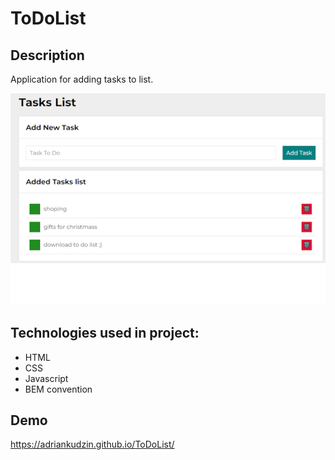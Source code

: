 # ToDoList 
## Description
Application for adding tasks to list. 

![Screen](https://github.com/thomasanders/Tasks/blob/main/images/screen.png)
## Technologies used in project:
- HTML
- CSS
- Javascript
- BEM convention
## Demo
https://adriankudzin.github.io/ToDoList/
